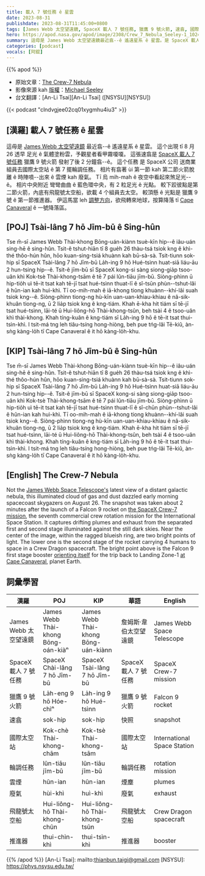 ```yaml
---
title: 載人 7 號任務 ê 星雲
date: 2023-08-31
publishdate: 2023-08-31T11:45:00+0800
tags: [James Webb 太空望遠鏡, SpaceX 載人 7 號任務, 獵鷹 9 號火箭, 速翕, 國際太空站, 論調任務, 雲煙, 廢氣, 飛龍號太空船, 推進器]
hero: https://apod.nasa.gov/apod/image/2308/Crew_7_Nebula_Seeley-1_1024.jpg
summary: 這毋是 James Webb 太空望遠鏡最近翕--ê 遙遠星系 ê 星雲。是 SpaceX 載人 7 號任務 獵鷹 9 號火箭 發射了後 2 分鐘翕--ê。
categories: [podcast]
vocals: [阿錕]
---
```


{{% apod %}}

- 原始文章：[The Crew-7 Nebula](https://apod.nasa.gov/apod/ap230831.html)
- 影像來源 kah [版權][copyright]：[Michael Seeley](http://www.mseeley.net/)
- 台文翻譯：[An-Li Tsai][An-Li Tsai] ([NSYSU][NSYSU])

{{< podcast "clndvgjee02cq01xygmhu4iu3" >}}

## [漢羅] 載人 7 號任務 ê 星雲
這毋是 [James Webb 太空望遠鏡][James Webb Space Telescope's] 最近翕--ê 遙遠星系 ê 星雲。
這个出現 tī 8 月 26 透早 足光 ê 氣體塗粉雲，予觀星者看甲霧嗄嗄。
這張速翕是 [SpaceX 載人 7 號任務][the SpaceX Crew-7 mission] 獵鷹 9 號火箭 發射了後 2 分鐘翕--ê。
這个任務 是 SpaceX 公司 送商業組員去國際太空站 ê 第 7 擺輪調任務。
相片有翕著 ùi 第一節 kah 第二節火箭脫離 ê 時陣噴--出來 ê 雲煙 kah 廢氣。
Tī 烏 mih-mah ê 夜空中看起來煞足光--ê。
相片中央附近 彎彎曲曲 ê 藍色環中央，有 2 粒足光 ê 光點。
較下跤彼點是第二節火箭，內底有飛龍號太空船，欲載 4 个組員去太空。
較頂懸 ê 光點是 獵鷹 9 號 ê 第一節推進器。
伊這馬當 leh [調整方向][orienting itself]，欲飛轉來地球，按算降落 tī [Cape Canaveral][at Cape Canaveral] ê 一號降落區。

## [POJ] Tsài-lâng 7 hō Jīm-bū ê Sing-hûn
Tse m̄-sī James Webb Thài-khong Bōng-uán-kiànn tsuè-kīn hip--ê iâu-uán sing-hē ê sing-hûn.
Tsit-ê tshut-hiān tī 8 gue̍h 26 thàu-tsá tsiok kng ê khì-thé thôo-hún hûn, hōo kuan-sing-tsiá khuànn kah bū-sà-sà.
Tsit-tiunn sok-hip sī SpaceX Tsài-lâng 7 hō Jīm-bū La̍h-ing 9 hō Hué-tsìnn huat-siā liáu-āu 2 hun-tsing hip--ê.
Tsit-ê jīm-bū sī SpaceX kong-si sàng siong-gia̍p tsoo-uân khì Kok-tsè Thài-khong-tsām ê tē 7 pái lûn-tiāu jīm-bū.
Siòng-phìnn ū hip-tio̍h uì tē-it tsat kah tē-jī tsat hué-tsìnn thuat-lī ê sî-tsūn phùn--tshut-lâi ê hûn-ian kah huì-khì.
Tī oo-mih-mah ê iā-khong tiong khuànn--khí-lâi suah tsiok kng--ê.
Siòng-phìnn tiong-ng hù-kīn uan-uan-khiau-khiau ê nâ-sik-khuân tiong-ng, ū 2 lia̍p tsiok kng ê kng-tiám.
Khah ē-kha hit tiám sī tē-jī tsat hué-tsìnn, lāi-té ū Hui-liông-hō Thài-khong-tsûn, beh tsài 4 ê tsoo-uân khì thài-khong.
Khah tíng-kuân ê kng-tiám sī La̍h-ing 9 hō ê tē-it tsat thui-tsìn-khì.
I tsit-má tng leh tiâu-tsíng hong-hiòng, beh pue tńg-lâi Tē-kiû, àn-sǹg kàng-lo̍h tī Cape Canaveral ê it hō kàng-lo̍h-khu.

## [KIP] Tsài-lâng 7 hō Jīm-bū ê Sing-hûn
Tse m̄-sī James Webb Thài-khong Bōng-uán-kiànn tsuè-kīn hip--ê iâu-uán sing-hē ê sing-hûn.
Tsit-ê tshut-hiān tī 8 gue̍h 26 thàu-tsá tsiok kng ê khì-thé thôo-hún hûn, hōo kuan-sing-tsiá khuànn kah bū-sà-sà.
Tsit-tiunn sok-hip sī SpaceX Tsài-lâng 7 hō Jīm-bū La̍h-ing 9 hō Hué-tsìnn huat-siā liáu-āu 2 hun-tsing hip--ê.
Tsit-ê jīm-bū sī SpaceX kong-si sàng siong-gia̍p tsoo-uân khì Kok-tsè Thài-khong-tsām ê tē 7 pái lûn-tiāu jīm-bū.
Siòng-phìnn ū hip-tio̍h uì tē-it tsat kah tē-jī tsat hué-tsìnn thuat-lī ê sî-chūn phùn--tshut-lâi ê hûn-ian kah huì-khì.
Tī oo-mih-mah ê iā-khong tiong khuànn--khí-lâi suah tsiok kng--ê.
Siòng-phìnn tiong-ng hù-kīn uan-uan-khiau-khiau ê nâ-sik-khuân tiong-ng, ū 2 lia̍p tsiok kng ê kng-tiám.
Khah ē-kha hit tiám sī tē-jī tsat hué-tsìnn, lāi-té ū Hui-liông-hō Thài-khong-tsûn, beh tsài 4 ê tsoo-uân khì thài-khong.
Khah tíng-kuân ê kng-tiám sī La̍h-ing 9 hō ê tē-it tsat thui-tsìn-khì.
I tsit-má tng leh tiâu-tsíng hong-hiòng, beh pue tńg-lâi Tē-kiû, àn-sǹg kàng-lo̍h tī Cape Canaveral ê it hō kàng-lo̍h-khu.

## [English] The Crew-7 Nebula
Not the [James Webb Space Telescope's][James Webb Space Telescope's] latest view of a distant galactic nebula, this illuminated cloud of gas and dust dazzled early morning spacecoast skygazers on August 26.
The snapshot was taken about 2 minutes after the launch of a Falcon 9 rocket on [the SpaceX Crew-7 mission][the SpaceX Crew-7 mission], the seventh commercial crew rotation mission for the International Space Station.
It captures drifting plumes and exhaust from the separated first and second stage illuminated against the still dark skies.
Near the center of the image, within the ragged blueish ring, are two bright points of light.
The lower one is the second stage of the rocket carrying 4 humans to space in a Crew Dragon spacecraft.
The bright point above is the Falcon 9 first stage booster [orienting itself][orienting itself] for the trip back to Landing Zone-1 [at Cape Canaveral][at Cape Canaveral], planet Earth.

## 詞彙學習

|漢羅|POJ|KIP|華語|English|
|-|-|-|-|-|
|James Webb 太空望遠鏡|James Webb Thài-khong Bōng-oán-kiàⁿ|James Webb Thài-khong Bōng-uán-kiànn|詹姆斯·韋伯太空望遠鏡|James Webb Space Telescope|
|SpaceX 載人 7 號任務|SpaceX Chài-lâng 7 hō Jīm-bū|SpaceX Tsài-lâng 7 hō Jīm-bū|SpaceX 載人 7 號任務|SpaceX Crew-7 mission|
|獵鷹 9 號火箭|La̍h-eng 9 hō Hóe-chìⁿ|La̍h-ing 9 hō Hué-tsìnn|獵鷹 9 號火箭|Falcon 9 rocket|
|速翕|sok-hip|sok-hip|快照|snapshot|
|國際太空站|Kok-chè Thài-khong-chām|Kok-tsè Thài-khong-tsām|國際太空站|International Space Station|
|輪調任務|lûn-tiāu jīm-bū|lûn-tiāu jīm-bū|輪調任務|rotation mission|
|雲煙|hûn-ian|hûn-ian|煙塵|plumes|
|廢氣|hùi-khì|huì-khì|廢氣|exhaust|
|飛龍號太空船|Hui-liông-hō Thài-khong-chûn|Hui-liông-hō Thài-khong-tsûn|飛龍號太空船|Crew Dragon spacecraft|
|推進器|thui-chìn-khì|thui-tsìn-khì|推進器|booster|

{{% /apod %}}
[An-Li Tsai]: mailto:thianbun.taigi@gmail.com
[NSYSU]: https://phys.nsysu.edu.tw/

[copyright]: https://apod.nasa.gov/apod/fap/lib/about_apod.html#srapply
[License]: https://creativecommons.org/licenses/by/2.0/

[James Webb Space Telescope's]:https://apod.nasa.gov/apod/ap230713.html
[the SpaceX Crew-7 mission]:https://www.nasa.gov/press-release/nasa-s-spacex-crew-7-launches-to-international-space-station
[orienting itself]:https://apod.nasa.gov/apod/ap200312.html
[at Cape Canaveral]:https://apod.nasa.gov/apod/ap230803.html
